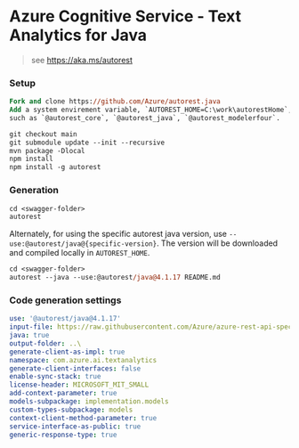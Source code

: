 # Azure Cognitive Service - Text Analytics for Java

> see https://aka.ms/autorest

### Setup
```ps
Fork and clone https://github.com/Azure/autorest.java 
Add a system envirement variable, `AUTOREST_HOME=C:\work\autorestHome`, which contains all autorest related pacakges.
such as `@autorest_core`, `@autorest_java`, `@autorest_modelerfour`. 

git checkout main
git submodule update --init --recursive
mvn package -Dlocal
npm install
npm install -g autorest
```

### Generation
```ps
cd <swagger-folder>
autorest
```

Alternately, for using the specific autorest java version, use `--use:@autorest/java@{specific-version}`. The version 
will be downloaded and compiled locally in `AUTOREST_HOME`.

```ps
cd <swagger-folder>
autorest --java --use:@autorest/java@4.1.17 README.md
```

### Code generation settings
``` yaml
use: '@autorest/java@4.1.17'
input-file: https://raw.githubusercontent.com/Azure/azure-rest-api-specs/53240ebc58b3c4e99de723194032064db1d97e63/specification/cognitiveservices/data-plane/Language/stable/2023-04-01/analyzetext.json
java: true
output-folder: ..\
generate-client-as-impl: true
namespace: com.azure.ai.textanalytics
generate-client-interfaces: false
enable-sync-stack: true
license-header: MICROSOFT_MIT_SMALL
add-context-parameter: true
models-subpackage: implementation.models
custom-types-subpackage: models
context-client-method-parameter: true
service-interface-as-public: true
generic-response-type: true
```
